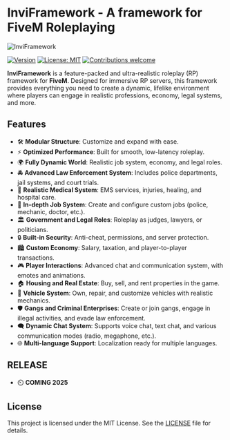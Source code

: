 # InviFramework - A framework for FiveM Roleplaying

![InviFramework](https://cdn.discordapp.com/attachments/868111520268156969/1295631614755209246/INVI_FRAMEWORK.png?ex=670f5a78&is=670e08f8&hm=d04e94658d6c327a8ec061557f32ec9e5c51ba96ae667632552ec3f698f77a06&)
<!--![LogoInvi](https://cdn.discordapp.com/attachments/868111520268156969/1295632161000652870/homepage.png?ex=670f5afa&is=670e097a&hm=1bd011115700a42c918112b8742c41a0df54efb4c88275c49b3894944ea5dfb2&)

<!-- Optional: Add a logo or banner image -->

[![Version](https://img.shields.io/badge/version-1.0-blue.svg)](https://github.com/your-username/inviFramework) [![License: MIT](https://img.shields.io/badge/License-MIT-yellow.svg)](https://opensource.org/licenses/MIT) [![Contributions welcome](https://img.shields.io/badge/contributions-welcome-brightgreen.svg)](https://github.com/your-username/inviFramework/issues)

**InviFramework** is a feature-packed and ultra-realistic roleplay (RP) framework for **FiveM**. Designed for immersive RP servers, this framework provides everything you need to create a dynamic, lifelike environment where players can engage in realistic professions, economy, legal systems, and more.

## Features

- 🛠️ **Modular Structure**: Customize and expand with ease.
- ⚡ **Optimized Performance**: Built for smooth, low-latency roleplay.
- 🌍 **Fully Dynamic World**: Realistic job system, economy, and legal roles.
- 🚔 **Advanced Law Enforcement System**: Includes police departments, jail systems, and court trials.
- 🏥 **Realistic Medical System**: EMS services, injuries, healing, and hospital care.
- 💼 **In-depth Job System**: Create and configure custom jobs (police, mechanic, doctor, etc.).
- 🏛️ **Government and Legal Roles**: Roleplay as judges, lawyers, or politicians.
- 🔒 **Built-in Security**: Anti-cheat, permissions, and server protection.
- 🏙️ **Custom Economy**: Salary, taxation, and player-to-player transactions.
- 🎮 **Player Interactions**: Advanced chat and communication system, with emotes and animations.
- 🏠 **Housing and Real Estate**: Buy, sell, and rent properties in the game.
- 🚗 **Vehicle System**: Own, repair, and customize vehicles with realistic mechanics.
- 🛡️ **Gangs and Criminal Enterprises**: Create or join gangs, engage in illegal activities, and evade law enforcement.
- 🗨️ **Dynamic Chat System**: Supports voice chat, text chat, and various communication modes (radio, megaphone, etc.).
- 🌐 **Multi-language Support**: Localization ready for multiple languages.

## RELEASE
 - ⏲️ **COMING 2025**

## License

This project is licensed under the MIT License. See the [LICENSE](LICENSE) file for details.
